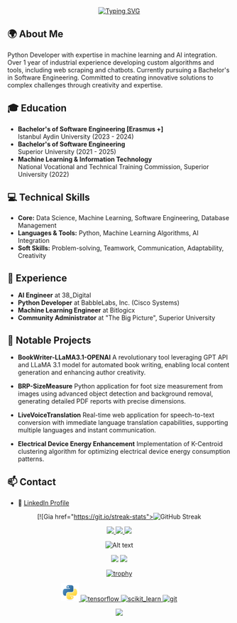 <div align="center">

[![Typing SVG](https://readme-typing-svg.demolab.com?font=Jersey+15&size=30&pause=1000&color=42C3B4&background=9D56FF00&center=true&vCenter=true&repeat=false&random=false&width=435&lines=Hello!+I'm+Muhammad+Sameer+Akram)](https://git.io/typing-svg)  

<div align="left">

## 🌍 About Me
Python Developer with expertise in machine learning and AI integration. Over 1 year of industrial experience developing custom algorithms and tools, including web scraping and chatbots. Currently pursuing a Bachelor's in Software Engineering. Committed to creating innovative solutions to complex challenges through creativity and expertise.

## 🎓 Education
- **Bachelor's of Software Engineering [Erasmus +]**  
  Istanbul Aydin University (2023 - 2024)
- **Bachelor's of Software Engineering**  
  Superior University (2021 - 2025)
- **Machine Learning & Information Technology**  
  National Vocational and Technical Training Commission, Superior University (2022)

## 💻 Technical Skills
- **Core:** Data Science, Machine Learning, Software Engineering, Database Management
- **Languages & Tools:** Python, Machine Learning Algorithms, AI Integration
- **Soft Skills:** Problem-solving, Teamwork, Communication, Adaptability, Creativity

## 🔭 Experience
- **AI Engineer** at 38_Digital
- **Python Developer** at BabbleLabs, Inc. (Cisco Systems)
- **Machine Learning Engineer** at Bitlogicx
- **Community Administrator** at "The Big Picture", Superior University

## 🚀 Notable Projects
- **BookWriter-LLaMA3.1-OPENAI**
  A revolutionary tool leveraging GPT API and LLaMA 3.1 model for automated book writing, enabling local content generation and enhancing author creativity.

- **BRP-SizeMeasure**
  Python application for foot size measurement from images using advanced object detection and background removal, generating detailed PDF reports with precise dimensions.

- **LiveVoiceTranslation**
  Real-time web application for speech-to-text conversion with immediate language translation capabilities, supporting multiple languages and instant communication.

- **Electrical Device Energy Enhancement**
  Implementation of K-Centroid clustering algorithm for optimizing electrical device energy consumption patterns.

## 📫 Contact
- 🔗 [LinkedIn Profile](https://www.linkedin.com/in/sameer-samiullah/)

</div>

[![Gia href="https://git.io/streak-stats"><img src="https://streak-stats.demolab.com?user=xer0bit&theme=dark&hide_border=true" alt="GitHub Streak" />
</a>


<a href="https://github.com/anuraghazra/github-readme-stats#gh-dark-mode-only">
  <img height=200 src="https://github-readme-stats.vercel.app/api/top-langs/?username=xer0bit&layout=compact&langs_count=8&hide=jupyter%20notebook&card_width=330&theme=gotham#gh-dark-mode-only" />
</a>
<a href="https://github.com/anuraghazra/github-readme-stats#gh-light-mode-only">
  <img height=200 src="https://github-readme-stats.vercel.app/api?username=xer0bit&show_icons=true&theme=catppuccin_latte#gh-light-mode-only" />
</a>
<a href="https://github.com/anuraghazra/github-readme-stats#gh-light-mode-only">
  <img height=200 src="https://github-readme-stats.vercel.app/api/top-langs/?username=xer0bit&layout=compact&langs_count=8&hide=jupyter%20notebook&card_width=330&theme=catppuccin_latte#gh-light-mode-only" />
</a>

<picture>
  <source media="(prefers-color-scheme: dark)" srcset="https://raw.githubusercontent.com/xer0bit/huiishan99/output/github-contribution-grid-snake-dark.svg">
  <source media="(prefers-color-scheme: light)" srcset="https://raw.githubusercontent.com/huiishan99/huiishan99/output/github-contribution-grid-snake.svg">
</picture>  


![Alt text](https://spotify-recently-played-readme.vercel.app/api?user=ecouaek3w2ju1j277zkgs09zs&count=3)


<img src="https://user-images.githubusercontent.com/74038190/225813708-98b745f2-7d22-48cf-9150-083f1b00d6c9.gif" width="500">
<img src="https://user-images.githubusercontent.com/74038190/212284158-e840e285-664b-44d7-b79b-e264b5e54825.gif" width="500">

[![trophy](https://github-profile-trophy.vercel.app/?username=xer0bit&theme=gruvbox&row=1&column=5)](https://github.com/ryo-ma/github-profile-trophy)

<p align="center"> 
  <a href="https://www.python.org" target="_blank" rel="noreferrer"> 
    <img src="https://raw.githubusercontent.com/devicons/devicon/master/icons/python/python-original.svg" alt="python" width="40" height="40"/> 
  </a> 
  <a href="https://www.tensorflow.org" target="_blank" rel="noreferrer"> 
    <img src="https://www.vectorlogo.zone/logos/tensorflow/tensorflow-icon.svg" alt="tensorflow" width="40" height="40"/> 
  </a>
  <a href="https://scikit-learn.org/" target="_blank" rel="noreferrer"> 
    <img src="https://upload.wikimedia.org/wikipedia/commons/0/05/Scikit_learn_logo_small.svg" alt="scikit_learn" width="40" height="40"/> 
  </a>
  <a href="https://git-scm.com/" target="_blank" rel="noreferrer"> 
    <img src="https://www.vectorlogo.zone/logos/git-scm/git-scm-icon.svg" alt="git" width="40" height="40"/> 
  </a>
</p>

![](https://komarev.com/ghpvc/?username=xer0bit&style=flat-square)
</div>
